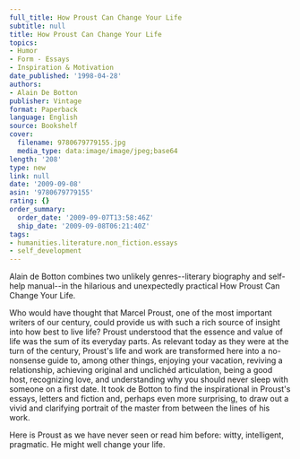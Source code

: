 ```yaml
---
full_title: How Proust Can Change Your Life
subtitle: null
title: How Proust Can Change Your Life
topics:
- Humor
- Form - Essays
- Inspiration & Motivation
date_published: '1998-04-28'
authors:
- Alain De Botton
publisher: Vintage
format: Paperback
language: English
source: Bookshelf
cover:
  filename: 9780679779155.jpg
  media_type: data:image/image/jpeg;base64
length: '208'
type: new
link: null
date: '2009-09-08'
asin: '9780679779155'
rating: {}
order_summary:
  order_date: '2009-09-07T13:58:46Z'
  ship_date: '2009-09-08T06:21:40Z'
tags:
- humanities.literature.non_fiction.essays
- self_development
---
```

Alain de Botton combines two unlikely genres--literary biography and self-help manual--in the hilarious and unexpectedly practical How Proust Can Change Your Life.

Who would have thought that Marcel Proust, one of the most important writers of our century, could provide us with such a rich source of insight into how best to live life? Proust understood that the essence and value of life was the sum of its everyday parts. As relevant today as they were at the turn of the century, Proust's life and work are transformed here into a no-nonsense guide to, among other things, enjoying your vacation, reviving a relationship, achieving original and unclichéd articulation, being a good host, recognizing love, and understanding why you should never sleep with someone on a first date. It took de Botton to find the inspirational in Proust's essays, letters and fiction and, perhaps even more surprising, to draw out a vivid and clarifying portrait of the master from between the lines of his work.

Here is Proust as we have never seen or read him before: witty, intelligent, pragmatic. He might well change your life.
